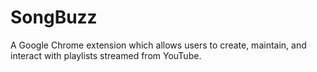 SongBuzz
========

A Google Chrome extension which allows users to create, maintain, and interact with playlists streamed from YouTube.